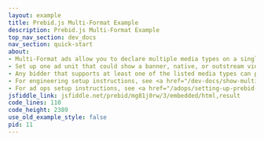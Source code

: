 ```yaml
---
layout: example
title: Prebid.js Multi-Format Example
description: Prebid.js Multi-Format Example
top_nav_section: dev_docs
nav_section: quick-start
about:
- Multi-Format ads allow you to declare multiple media types on a single ad unit
- Set up one ad unit that could show a banner, native, or outstream video ad
- Any bidder that supports at least one of the listed media types can participate in the auction for that ad unit
- For engineering setup instructions, see <a href="/dev-docs/show-multi-format-ads.html">Show Multi-Format Ads</a>
- For ad ops setup instructions, see <a href="/adops/setting-up-prebid-multi-format-in-dfp.html">Setting up Prebid Multi-Format in DFP</a>
jsfiddle_link: jsfiddle.net/prebid/mg81j0rw/3/embedded/html,result
code_lines: 110
code_height: 2389
use_old_example_style: false
pid: 11
---
```

